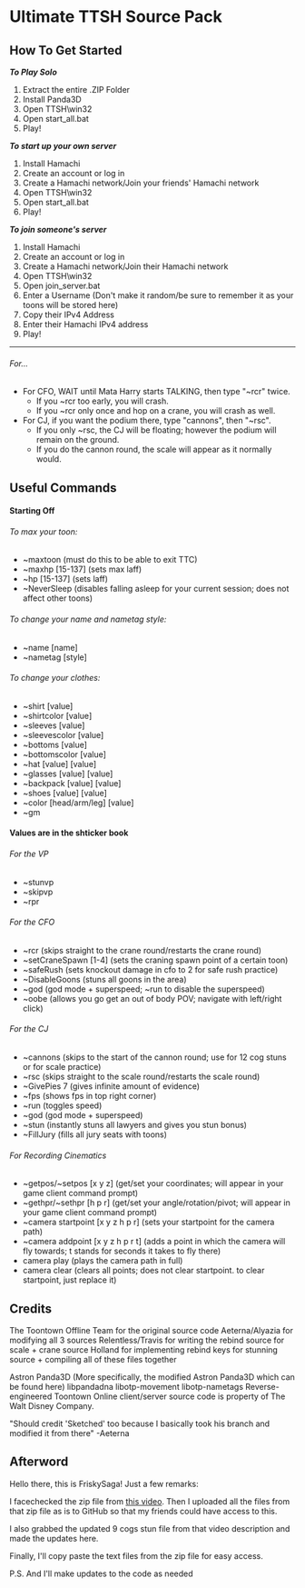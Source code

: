 # Ultimate TTSH Source Pack

## How To Get Started
***To Play Solo***
1. Extract the entire .ZIP Folder
1. Install Panda3D
2. Open TTSH\win32
3. Open start_all.bat
4. Play!

***To start up your own server***
1. Install Hamachi
2. Create an account or log in
3. Create a Hamachi network/Join your friends' Hamachi network
4. Open TTSH\win32
5. Open start_all.bat
6. Play!

***To join someone's server***
1. Install Hamachi
2. Create an account or log in
3. Create a Hamachi network/Join their Hamachi network
4. Open TTSH\win32
5. Open join_server.bat
6. Enter a Username (Don't make it random/be sure to remember it as your toons will be stored here)
7. Copy their IPv4 Address
8. Enter their Hamachi IPv4 address
9. Play!

********************************************************************************

###### For...

* For CFO, WAIT until Mata Harry starts TALKING, then type "~rcr" twice.
  * If you ~rcr too early, you will crash.
  * If you ~rcr only once and hop on a crane, you will crash as well.
* For CJ, if you want the podium there, type "cannons", then "~rsc".
  * If you only ~rsc, the CJ will be floating; however the podium will remain on the ground.
  * If you do the cannon round, the scale will appear as it normally would.
 
## Useful Commands

#### Starting Off

###### To max your toon:
* ~maxtoon (must do this to be able to exit TTC)
* ~maxhp [15-137] (sets max laff)
* ~hp [15-137] (sets laff)
* ~NeverSleep (disables falling asleep for your current session; does not affect other toons)

###### To change your name and nametag style:
* ~name [name]
* ~nametag [style]

###### To change your clothes:
* ~shirt [value]
* ~shirtcolor [value]
* ~sleeves [value]
* ~sleevescolor [value]
* ~bottoms [value]
* ~bottomscolor [value]
* ~hat [value] [value]
* ~glasses [value] [value]
* ~backpack [value] [value]
* ~shoes [value] [value]
* ~color [head/arm/leg] [value]
* ~gm

#### Values are in the shticker book

###### For the VP
* ~stunvp
* ~skipvp
* ~rpr

###### For the CFO
* ~rcr (skips straight to the crane round/restarts the crane round)
* ~setCraneSpawn [1-4] (sets the craning spawn point of a certain toon)
* ~safeRush (sets knockout damage in cfo to 2 for safe rush practice)
* ~DisableGoons (stuns all goons in the area)
* ~god (god mode + superspeed; ~run to disable the superspeed)
* ~oobe (allows you go get an out of body POV; navigate with left/right click)

###### For the CJ
* ~cannons (skips to the start of the cannon round; use for 12 cog stuns or for scale practice)
* ~rsc (skips straight to the scale round/restarts the scale round)
* ~GivePies 7 (gives infinite amount of evidence)
* ~fps (shows fps in top right corner)
* ~run (toggles speed)
* ~god (god mode + superspeed)
* ~stun (instantly stuns all lawyers and gives you stun bonus)
* ~FillJury (fills all jury seats with toons)

###### For Recording Cinematics
* ~getpos/~setpos [x y z] (get/set your coordinates; will appear in your game client command prompt)
* ~gethpr/~sethpr [h p r] (get/set your angle/rotation/pivot; will appear in your game client command prompt)
* ~camera startpoint [x y z h p r] (sets your startpoint for the camera path)
* ~camera addpoint [x y z h p r t] (adds a point in which the camera will fly towards; t stands for seconds it takes to fly there)
* camera play (plays the camera path in full)
* camera clear (clears all points; does not clear startpoint. to clear startpoint, just replace it)

## Credits
The Toontown Offline Team for the original source code
Aeterna/Alyazia for modifying all 3 sources
Relentless/Travis for writing the rebind source for scale + crane source
Holland for implementing rebind keys for stunning source + compiling all of these files together

Astron
Panda3D (More specifically, the modified Astron Panda3D which can be found here)
libpandadna
libotp-movement
libotp-nametags
Reverse-engineered Toontown Online client/server source code is property of The Walt Disney Company.

"Should credit 'Sketched' too because I basically took his branch and modified it from there"
-Aeterna

## Afterword
Hello there, this is FriskySaga! Just a few remarks:

I facechecked the zip file from [this video](https://www.youtube.com/watch?v=A_RGw8cdwjs). Then I uploaded all the files from that zip file as is to GitHub so that my friends could have access to this.

I also grabbed the updated 9 cogs stun file from that video description and made the updates here.

Finally, I'll copy paste the text files from the zip file for easy access.

P.S. And I'll make updates to the code as needed
